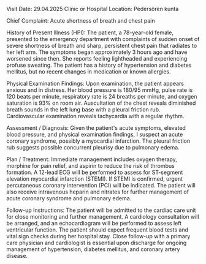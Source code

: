  Visit Date: 29.04.2025
Clinic or Hospital Location: Pedersören kunta

Chief Complaint: Acute shortness of breath and chest pain

History of Present Illness (HPI): The patient, a 78-year-old female, presented to the emergency department with complaints of sudden onset of severe shortness of breath and sharp, persistent chest pain that radiates to her left arm. The symptoms began approximately 3 hours ago and have worsened since then. She reports feeling lightheaded and experiencing profuse sweating. The patient has a history of hypertension and diabetes mellitus, but no recent changes in medication or known allergies.

Physical Examination Findings: Upon examination, the patient appears anxious and in distress. Her blood pressure is 180/95 mmHg, pulse rate is 120 beats per minute, respiratory rate is 24 breaths per minute, and oxygen saturation is 93% on room air. Auscultation of the chest reveals diminished breath sounds in the left lung base with a pleural friction rub. Cardiovascular examination reveals tachycardia with a regular rhythm.

Assessment / Diagnosis: Given the patient's acute symptoms, elevated blood pressure, and physical examination findings, I suspect an acute coronary syndrome, possibly a myocardial infarction. The pleural friction rub suggests possible concurrent pleurisy due to pulmonary edema.

Plan / Treatment: Immediate management includes oxygen therapy, morphine for pain relief, and aspirin to reduce the risk of thrombus formation. A 12-lead ECG will be performed to assess for ST-segment elevation myocardial infarction (STEMI). If STEMI is confirmed, urgent percutaneous coronary intervention (PCI) will be indicated. The patient will also receive intravenous heparin and nitrates for further management of acute coronary syndrome and pulmonary edema.

Follow-up Instructions: The patient will be admitted to the cardiac care unit for close monitoring and further management. A cardiology consultation will be arranged, and an echocardiogram will be performed to assess left ventricular function. The patient should expect frequent blood tests and vital sign checks during her hospital stay. Close follow-up with a primary care physician and cardiologist is essential upon discharge for ongoing management of hypertension, diabetes mellitus, and coronary artery disease.